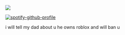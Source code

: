 ![](https://komarev.com/ghpvc/?username=beaverhollow&label=♡&style=flat-square&color=020202&base=23264)

[![spotify-github-profile](https://spotify-github-profile.kittinanx.com/api/view?uid=6ee6c3uiykzyf00n8qqgt3t8m&cover_image=true&theme=natemoo-re&show_offline=true&background_color=c3ab9e&interchange=true&bar_color=AAAAAA&bar_color_cover=false)](https://github.com/kittinan/spotify-github-profile)

i will tell my dad about u he owns roblox and will ban u
